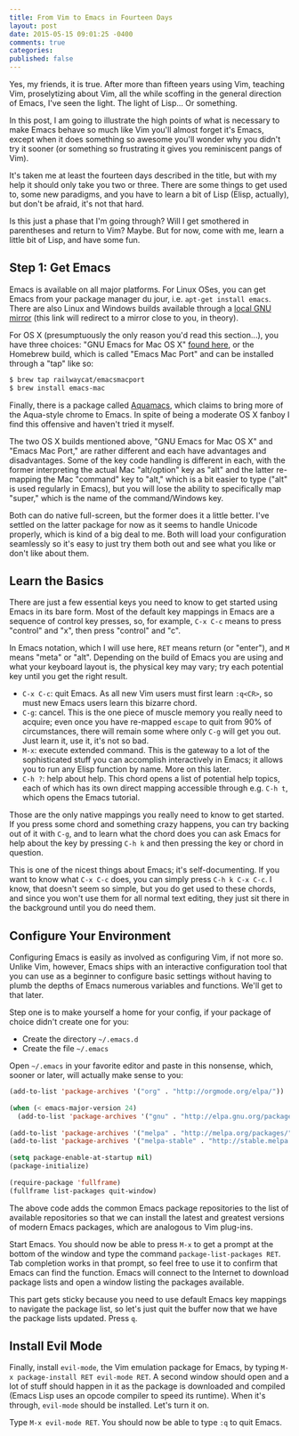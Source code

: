 ```yaml
---
title: From Vim to Emacs in Fourteen Days
layout: post
date: 2015-05-15 09:01:25 -0400
comments: true
categories: 
published: false
---
```


Yes, my friends, it is true. After more than fifteen years using Vim, teaching
Vim, proselytizing about Vim, all the while scoffing in the general direction of
Emacs, I've seen the light. The light of Lisp... Or something.

In this post, I am going to illustrate the high points of what is necessary to
make Emacs behave so much like Vim you'll almost forget it's Emacs, except when
it does something so awesome you'll wonder why you didn't try it sooner (or
something so frustrating it gives you reminiscent pangs of Vim).

It's taken me at least the fourteen days described in the title, but with my
help it should only take you two or three. There are some things to get used to,
some new paradigms, and you have to learn a bit of Lisp (Elisp, actually), but
don't be afraid, it's not that hard.

Is this just a phase that I'm going through? Will I get smothered in parentheses
and return to Vim? Maybe. But for now, come with me, learn a little bit of Lisp,
and have some fun.<!--more-->

## Step 1: Get Emacs

Emacs is available on all major platforms. For Linux OSes, you can get Emacs
from your package manager du jour, i.e. `apt-get install emacs`. There are also
Linux and Windows builds available through a
[local GNU mirror](http://ftpmirror.gnu.org/emacs/) (this link will redirect to
a mirror close to you, in theory).

For OS X (presumptuously the only reason you'd read this section...), you have
three choices: "GNU Emacs for Mac OS X"
[found here](http://emacsformacosx.com/), or the Homebrew build, which is called
"Emacs Mac Port" and can be installed through a "tap" like so:

``` sh
$ brew tap railwaycat/emacsmacport
$ brew install emacs-mac
```

Finally, there is a package called [Aquamacs](http://aquamacs.org/), which
claims to bring more of the Aqua-style chrome to Emacs. In spite of being a
moderate OS X fanboy I find this offensive and haven't tried it myself.

The two OS X builds mentioned above, "GNU Emacs for Mac OS X" and "Emacs Mac
Port," are rather different and each have advantages and disadvantages. Some of
the key code handling is different in each, with the former interpreting the
actual Mac "alt/option" key as "alt" and the latter re-mapping the Mac "command"
key to "alt," which is a bit easier to type ("alt" is used regularly in Emacs),
but you will lose the ability to specifically map "super," which is the name of
the command/Windows key.

Both can do native full-screen, but the former does it a little better. I've
settled on the latter package for now as it seems to handle Unicode properly,
which is kind of a big deal to me. Both will load your configuration seamlessly
so it's easy to just try them both out and see what you like or don't like about
them.

## Learn the Basics ##

There are just a few essential keys you need to know to get started using Emacs
in its bare form. Most of the default key mappings in Emacs are a sequence of
control key presses, so, for example, `C-x C-c` means to press "control" and
"x", then press "control" and "c".

In Emacs notation, which I will use here, `RET` means return (or "enter"), and
`M` means "meta" or "alt". Depending on the build of Emacs you are using and
what your keyboard layout is, the physical key may vary; try each potential key
until you get the right result.

* `C-x C-c`: quit Emacs. As all new Vim users must first learn `:q<CR>`, so must
  new Emacs users learn this bizarre chord.
* `C-g`: cancel. This is the one piece of muscle memory you really need to
  acquire; even once you have re-mapped `escape` to quit from 90% of
  circumstances, there will remain some where only `C-g` will get you out. Just
  learn it, use it, it's not so bad.
* `M-x`: execute extended command. This is the gateway to a lot of the
  sophisticated stuff you can accomplish interactively in Emacs; it allows you
  to run any Elisp function by name. More on this later.
* `C-h ?`: help about help. This chord opens a list of potential help topics,
  each of which has its own direct mapping accessible through e.g. `C-h t`,
  which opens the Emacs tutorial.

Those are the only native mappings you really need to know to get started. If
you press some chord and something crazy happens, you can try backing out of it
with `C-g`, and to learn what the chord does you can ask Emacs for help about
the key by pressing `C-h k` and then pressing the key or chord in question.

This is one of the nicest things about Emacs; it's self-documenting. If you want
to know what `C-x C-c` does, you can simply press `C-h k C-x C-c`. I know, that
doesn't seem so simple, but you do get used to these chords, and since you won't
use them for all normal text editing, they just sit there in the background
until you do need them.

## Configure Your Environment ##

Configuring Emacs is easily as involved as configuring Vim, if not more
so. Unlike Vim, however, Emacs ships with an interactive configuration tool that
you can use as a beginner to configure basic settings without having to plumb
the depths of Emacs numerous variables and functions. We'll get to that later.

Step one is to make yourself a home for your config, if your package of choice
didn't create one for you:

* Create the directory `~/.emacs.d`
* Create the file `~/.emacs`

Open `~/.emacs` in your favorite editor and paste in this nonsense, which,
sooner or later, will actually make sense to you:

``` cl
(add-to-list 'package-archives '("org" . "http://orgmode.org/elpa/"))
 
(when (< emacs-major-version 24)
  (add-to-list 'package-archives '("gnu" . "http://elpa.gnu.org/packages/")))
 
(add-to-list 'package-archives '("melpa" . "http://melpa.org/packages/"))
(add-to-list 'package-archives '("melpa-stable" . "http://stable.melpa.org/packages/"))
 
(setq package-enable-at-startup nil)
(package-initialize)
 
(require-package 'fullframe)
(fullframe list-packages quit-window)
```

The above code adds the common Emacs package repositories to the list of
available repositories so that we can install the latest and greatest versions
of modern Emacs packages, which are analogous to Vim plug-ins.

Start Emacs. You should now be able to press `M-x` to get a prompt at the bottom
of the window and type the command `package-list-packages RET`. Tab completion
works in that prompt, so feel free to use it to confirm that Emacs can find the
function. Emacs will connect to the Internet to download package lists and open
a window listing the packages available.

This part gets sticky because you need to use default Emacs key mappings to
navigate the package list, so let's just quit the buffer now that we have the
package lists updated. Press `q`.

## Install Evil Mode ##

Finally, install `evil-mode`, the Vim emulation package for Emacs, by typing
`M-x package-install RET evil-mode RET`. A second window should open and a lot
of stuff should happen in it as the package is downloaded and compiled (Emacs
Lisp uses an opcode compiler to speed its runtime). When it's through,
`evil-mode` should be installed. Let's turn it on.

Type `M-x evil-mode RET`. You should now be able to type `:q` to quit Emacs.
